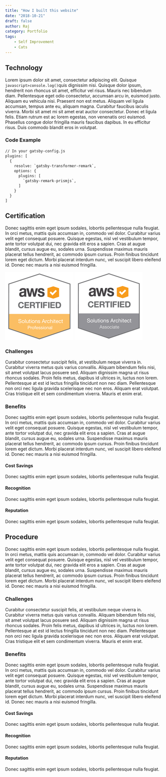 ```yaml
---
title: "How I built this website"
date: "2018-10-21"
draft: false
author: Raj
category: Portfolio
tags: 
    - Self Improvement
    - Cats
---
```

## Technology
Lorem ipsum dolor sit amet, <span class="ui label compact">consectetur</span> adipiscing elit. Quisque `javascript>console.log()`quis dignissim nisi. Quisque dolor ipsum, hendrerit non rhoncus sit amet, efficitur vel risus. Mauris nec bibendum diam. Pellentesque eget odio consectetur, accumsan arcu in, euismod justo. Aliquam eu vehicula nisi. Praesent non est metus. Aliquam vel ligula accumsan, tempus ante eu, aliquam magna. Curabitur faucibus iaculis viverra. Morbi sit amet mi sit amet erat auctor consectetur. Donec et ligula felis. Etiam rutrum est ac lorem egestas, non venenatis orci euismod. Phasellus congue dolor fringilla mauris faucibus dapibus. In eu efficitur risus. Duis commodo blandit eros in volutpat.

### Code Example

```javascript{numberLines: true}
// In your gatsby-config.js 
plugins: [ 
  {
    resolve: `gatsby-transformer-remark`,     
    options: {
      plugins: [
        `gatsby-remark-prismjs`,
      ]
    }
  }
]
```

## Certification
Donec sagittis enim eget ipsum sodales, lobortis pellentesque nulla feugiat. In orci metus, mattis quis accumsan in, commodo vel dolor. Curabitur varius velit eget consequat posuere. Quisque egestas, nisl vel vestibulum tempor, ante tortor volutpat dui, nec gravida elit eros a sapien. Cras at augue blandit, cursus augue eu, sodales urna. Suspendisse maximus mauris placerat tellus hendrerit, ac commodo ipsum cursus. Proin finibus tincidunt lorem eget dictum. Morbi placerat interdum nunc, vel suscipit libero eleifend id. Donec nec mauris a nisi euismod fringilla.

![](aws-solutions-architect-professional.png) 
![](aws_sa_associate_badge.png)

### Challenges
Curabitur consectetur suscipit felis, at vestibulum neque viverra in. Curabitur viverra metus quis varius convallis. Aliquam bibendum felis nisi, sit amet volutpat lacus posuere sed. Aliquam dignissim magna ut risus rhoncus sodales. Proin felis metus, dapibus id ultrices in, luctus non lorem. Pellentesque at est id lectus fringilla tincidunt non nec diam. Pellentesque non orci nec ligula gravida scelerisque nec non eros. Aliquam erat volutpat. Cras tristique elit et sem condimentum viverra. Mauris et enim erat.
### Benefits
Donec sagittis enim eget ipsum sodales, lobortis pellentesque nulla feugiat. In orci metus, mattis quis accumsan in, commodo vel dolor. Curabitur varius velit eget consequat posuere. Quisque egestas, nisl vel vestibulum tempor, ante tortor volutpat dui, nec gravida elit eros a sapien. Cras at augue blandit, cursus augue eu, sodales urna. Suspendisse maximus mauris placerat tellus hendrerit, ac commodo ipsum cursus. Proin finibus tincidunt lorem eget dictum. Morbi placerat interdum nunc, vel suscipit libero eleifend id. Donec nec mauris a nisi euismod fringilla.
#### Cost Savings
Donec sagittis enim eget ipsum sodales, lobortis pellentesque nulla feugiat.
#### Recognition 
Donec sagittis enim eget ipsum sodales, lobortis pellentesque nulla feugiat.
#### Reputation
Donec sagittis enim eget ipsum sodales, lobortis pellentesque nulla feugiat.

## Procedure
Donec sagittis enim eget ipsum sodales, lobortis pellentesque nulla feugiat. In orci metus, mattis quis accumsan in, commodo vel dolor. Curabitur varius velit eget consequat posuere. Quisque egestas, nisl vel vestibulum tempor, ante tortor volutpat dui, nec gravida elit eros a sapien. Cras at augue blandit, cursus augue eu, sodales urna. Suspendisse maximus mauris placerat tellus hendrerit, ac commodo ipsum cursus. Proin finibus tincidunt lorem eget dictum. Morbi placerat interdum nunc, vel suscipit libero eleifend id. Donec nec mauris a nisi euismod fringilla.
### Challenges
Curabitur consectetur suscipit felis, at vestibulum neque viverra in. Curabitur viverra metus quis varius convallis. Aliquam bibendum felis nisi, sit amet volutpat lacus posuere sed. Aliquam dignissim magna ut risus rhoncus sodales. Proin felis metus, dapibus id ultrices in, luctus non lorem. Pellentesque at est id lectus fringilla tincidunt non nec diam. Pellentesque non orci nec ligula gravida scelerisque nec non eros. Aliquam erat volutpat. Cras tristique elit et sem condimentum viverra. Mauris et enim erat.
### Benefits
Donec sagittis enim eget ipsum sodales, lobortis pellentesque nulla feugiat. In orci metus, mattis quis accumsan in, commodo vel dolor. Curabitur varius velit eget consequat posuere. Quisque egestas, nisl vel vestibulum tempor, ante tortor volutpat dui, nec gravida elit eros a sapien. Cras at augue blandit, cursus augue eu, sodales urna. Suspendisse maximus mauris placerat tellus hendrerit, ac commodo ipsum cursus. Proin finibus tincidunt lorem eget dictum. Morbi placerat interdum nunc, vel suscipit libero eleifend id. Donec nec mauris a nisi euismod fringilla.
#### Cost Savings
Donec sagittis enim eget ipsum sodales, lobortis pellentesque nulla feugiat.
#### Recognition 
Donec sagittis enim eget ipsum sodales, lobortis pellentesque nulla feugiat.
#### Reputation
Donec sagittis enim eget ipsum sodales, lobortis pellentesque nulla feugiat.
